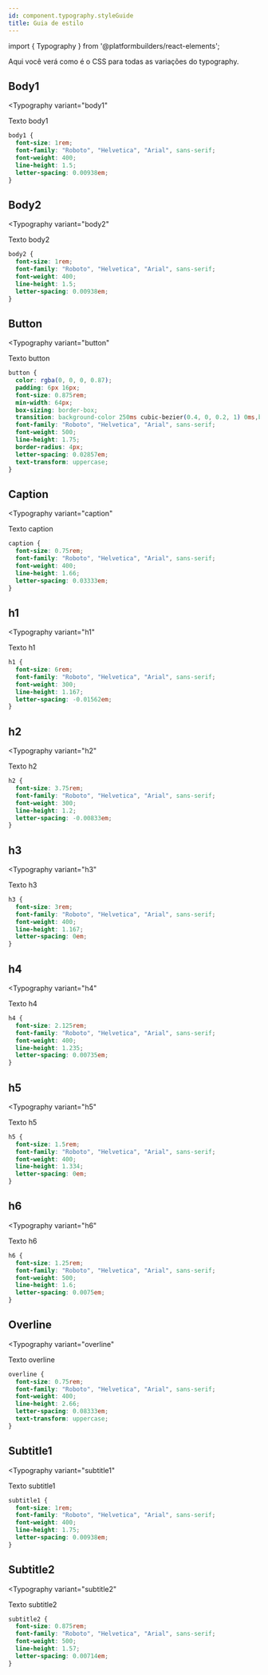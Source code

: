 ```yaml
---
id: component.typography.styleGuide
title: Guia de estilo
---
```


<!-- Component declaration begin -->

import { Typography } from '@platformbuilders/react-elements';

<!-- Component declaration end -->

<!-- Documentation begin -->

Aqui você verá como é o CSS para todas as variações do typography.

## Body1
<Typography
  variant="body1"
>
  Texto body1
</Typography>

```CSS
body1 {
  font-size: 1rem;
  font-family: "Roboto", "Helvetica", "Arial", sans-serif;
  font-weight: 400;
  line-height: 1.5;
  letter-spacing: 0.00938em;
}
```

## Body2
<Typography
  variant="body2"
>
  Texto body2
</Typography>

```CSS
body2 {
  font-size: 1rem;
  font-family: "Roboto", "Helvetica", "Arial", sans-serif;
  font-weight: 400;
  line-height: 1.5;
  letter-spacing: 0.00938em;
}
```

## Button
<Typography
  variant="button"
>
  Texto button
</Typography>

```CSS
button {
  color: rgba(0, 0, 0, 0.87);
  padding: 6px 16px;
  font-size: 0.875rem;
  min-width: 64px;
  box-sizing: border-box;
  transition: background-color 250ms cubic-bezier(0.4, 0, 0.2, 1) 0ms,box-shadow 250ms cubic-bezier(0.4, 0, 0.2, 1) 0ms,border 250ms cubic-bezier(0.4, 0, 0.2, 1) 0ms;
  font-family: "Roboto", "Helvetica", "Arial", sans-serif;
  font-weight: 500;
  line-height: 1.75;
  border-radius: 4px;
  letter-spacing: 0.02857em;
  text-transform: uppercase;
}
```

## Caption
<Typography
  variant="caption"
>
  Texto caption
</Typography>

```CSS
caption {
  font-size: 0.75rem;
  font-family: "Roboto", "Helvetica", "Arial", sans-serif;
  font-weight: 400;
  line-height: 1.66;
  letter-spacing: 0.03333em;
}
```

## h1
<Typography
  variant="h1"
>
  Texto h1
</Typography>

```CSS
h1 {
  font-size: 6rem;
  font-family: "Roboto", "Helvetica", "Arial", sans-serif;
  font-weight: 300;
  line-height: 1.167;
  letter-spacing: -0.01562em;
}
```

## h2
<Typography
  variant="h2"
>
  Texto h2
</Typography>

```CSS
h2 {
  font-size: 3.75rem;
  font-family: "Roboto", "Helvetica", "Arial", sans-serif;
  font-weight: 300;
  line-height: 1.2;
  letter-spacing: -0.00833em;
}
```

## h3
<Typography
  variant="h3"
>
  Texto h3
</Typography>

```CSS
h3 {
  font-size: 3rem;
  font-family: "Roboto", "Helvetica", "Arial", sans-serif;
  font-weight: 400;
  line-height: 1.167;
  letter-spacing: 0em;
}
```

## h4
<Typography
  variant="h4"
>
  Texto h4
</Typography>

```CSS
h4 {
  font-size: 2.125rem;
  font-family: "Roboto", "Helvetica", "Arial", sans-serif;
  font-weight: 400;
  line-height: 1.235;
  letter-spacing: 0.00735em;
}
```

## h5
<Typography
  variant="h5"
>
  Texto h5
</Typography>

```CSS
h5 {
  font-size: 1.5rem;
  font-family: "Roboto", "Helvetica", "Arial", sans-serif;
  font-weight: 400;
  line-height: 1.334;
  letter-spacing: 0em;
}
```

## h6
<Typography
  variant="h6"
>
  Texto h6
</Typography>

```CSS
h6 {
  font-size: 1.25rem;
  font-family: "Roboto", "Helvetica", "Arial", sans-serif;
  font-weight: 500;
  line-height: 1.6;
  letter-spacing: 0.0075em;
}
```

## Overline
<Typography
  variant="overline"
>
  Texto overline
</Typography>

```CSS
overline {
  font-size: 0.75rem;
  font-family: "Roboto", "Helvetica", "Arial", sans-serif;
  font-weight: 400;
  line-height: 2.66;
  letter-spacing: 0.08333em;
  text-transform: uppercase;
}
```

## Subtitle1
<Typography
  variant="subtitle1"
>
  Texto subtitle1
</Typography>

```CSS
subtitle1 {
  font-size: 1rem;
  font-family: "Roboto", "Helvetica", "Arial", sans-serif;
  font-weight: 400;
  line-height: 1.75;
  letter-spacing: 0.00938em;
}
```

## Subtitle2
<Typography
  variant="subtitle2"
>
  Texto subtitle2
</Typography>

```CSS
subtitle2 {
  font-size: 0.875rem;
  font-family: "Roboto", "Helvetica", "Arial", sans-serif;
  font-weight: 500;
  line-height: 1.57;
  letter-spacing: 0.00714em;
}
```

<!-- Documentation end -->
